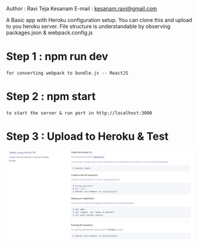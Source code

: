 
Author  : Ravi Teja Kesanam
E-mail  : kesanam.ravi@gmail.com

A Basic app with Heroku configuration setup. You can clone this and upload to you heroku server. File structure is understandable by observing packages.json & webpack.config.js

# Step 1 : npm run dev 
    for converting webpack to bundle.js -- ReactJS
    
# Step 2 : npm start
    to start the server & run port in http://localhost:3000
    
# Step 3 : Upload to Heroku & Test

![alt tag](heroku_upload.png)